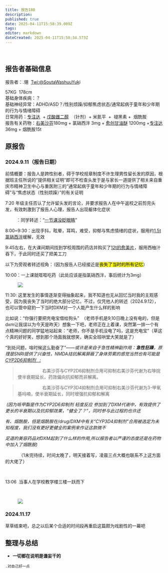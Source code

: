 ```yaml
---
title: 报告180
description: 
published: true
date: 2025-04-11T15:58:39.009Z
tags: 
editor: markdown
dateCreated: 2025-04-11T15:58:34.573Z
---
```


﻿<h2>报告者基础信息</h2>
<p>报告者：.翎 &nbsp;<a href="https://x.com/SoutaWashuuYuki">Twi:@SoutaWashuuYuk</a>i</p>
<p>57KG &nbsp;178cm<br>基础身体疾病：？<br>基础神经异常：ADHD/ASD？/性别烦躁/抑郁焦虑状态/通常起病于童年和少年期的行为与情绪障碍<br>日常用药：<a href="/zh/drug/%E5%93%8C%E7%94%B2%E9%85%AF">专注达</a> &nbsp;+ <a href="/zh/drug/E2">戊酸雌二醇</a> &nbsp;（针剂）+ 米氮平 &nbsp;+ &nbsp;褪黑素 + &nbsp;烟酰胺<br>报告有关药物：<a href="/zh/drug/DXM">右美沙芬</a>180mg + 氯硝西泮 3mg + <a href="/drug/%E6%84%88%E5%88%9B%E7%94%98%E6%B2%B9%E9%86%9A">愈创甘油醚</a> 1200mg +<a href="/zh/drug/%E5%93%8C%E7%94%B2%E9%85%AF">专注达</a> 36mg + 烟酰胺15t</p>
<h2>原报告</h2>
<h3>2024.9.11（报告日期）</h3>
<p>前情概要：报告人是跨性别者，碍于学校规章制度不许生理男性留长发的原因，根据班主任所说的“提供相关证明”即可不检查头发于是与家长一道提供了相关来自重庆市精神卫生中心与重医附三的“通常起病于童年和少年期的行为与情绪障碍”与“焦虑状态（性别烦躁）”的有关证明</p>
<p>7:20 年级主任否认了允许留头发的言论，并要求报告人在中午返校之前剪完头发，有效刺激到了报告人心理，报告人出现躯体化症状</p>
<p>&nbsp; &nbsp; &nbsp; &nbsp; &nbsp;：同学转述：“<u>一节课没眨眼睛</u>”</p>
<p>8:00~9:30：出现手抖，眩晕，耳鸣，难受，抑郁与焦虑情绪的症状，服用约<u>1.5t氯硝西泮</u>缓解，无效</p>
<p>9:45左右，在大课间期间找到学校周围的药店并购买了<u>12t的愈美片</u>，服用西柚汁吞下，于此同时还买了把美工刀</p>
<p>以下为旁观者转述视角：（因为报告人已经接近是<mark class="marker-yellow">丧失了当时的所有记忆</mark>）</p>
<p>10:00：一上课就哐哐吃药（此处应该是指氯硝西泮，事后统计为3mg）</p>
<figure class="image image_resized image-style-align-left" style="width:19.33%;"><img src="/weixin_image_20241029011413.jpg"></figure>
<p>11:30: 这里发生的事情逐渐变得抽象起来，我不知道也无从回忆当时我的主观感受，因为我丧失了当时的绝大部分记忆，不过，仅凭他人的转述（2024.9.12），也可以管中窥豹一下当时DXM对一个人能产生什么样的影响 &nbsp;</p>
<p>比如说：“你强行要把充电宝借给狗头” &nbsp;（老师手机是9,10日晚上没有电的，但是dxm让我误以为今天是昨天）想象一下吧，老师正在上着课，突然第一排一个有点精神问题的同学猛地站起来：“老师，你不是手机没电了吗，这是充电宝”（草这个真的好好笑，想到那个场面我就想笑，确实全班哄堂大笑就是了）</p>
<p>“到处问题，啥时候这么勤奋了”<i>——或许是来自于急性精神副作用：<strong>急性狂躁</strong>，原理是SNRI提供了兴奋性，NMDA拮抗解离屏蔽了身体劳累的感觉当然也有可能是</i><a href="/drug/DXM"><i> CYP2D6抑制剂 &nbsp; :</i></a></p>
<blockquote>
  <p>&nbsp; &nbsp; &nbsp; &nbsp; &nbsp; &nbsp; &nbsp; &nbsp; &nbsp; &nbsp; 右美沙芬与CYP2D6抑制剂合用可抑制右美沙芬代谢为右啡烷使半衰期延长，药效偏向抗抑郁而非解离。</p>
</blockquote>
<blockquote>
  <p><i>&nbsp; &nbsp; &nbsp; &nbsp; &nbsp; &nbsp; &nbsp; &nbsp; &nbsp; &nbsp;&nbsp;</i>右美沙芬与CYP3D4抑制剂合用可抑制右美沙芬代谢为3-甲氧基吗喃，使半衰期延长，同时增强抗抑郁和解离<i>&nbsp;</i></p>
</blockquote>
<p><i>&nbsp;(因为哌甲酯是作为CYP2D6抑制剂 轻度反应 参加到了DXM代谢中，有效提供了更长的半衰期以及抗抑郁效果，“健全了？”，同时参与此过程的也许还</i></p>
<p><i>有、烟酰胺，但是烟酰胺在/drug/DXM中有关“CYP3D4抑制剂”合用被选定为未知程度，我们没有更好更健全的案例来作证这款微不</i></p>
<p><i>足道的美容药品对DXM起到了什么样的作用,所以报告者以严谨的态度还是在药物中加入了烟酰胺)</i></p>
<p>&nbsp; &nbsp; &nbsp; &nbsp; &nbsp; &nbsp;（1未完待续，时间太晚了，明天接着写，凌晨三点大概也联系不上这方面的大佬了）</p>
<p>&nbsp;</p>
<p>13:06 &nbsp;当事人在学校教学楼三楼一跃而下</p>
<p>&nbsp;</p>
<figure class="image image_resized" style="width:19.31%;"><img src="/weixin_image_20241029012158.jpg"></figure>
<h3>2024.11.17</h3>
<p>草草结束吧，总之以后某个合适的时间段再重启这篇颇为戏剧性的一幕吧</p>
<h2>整理与总结</h2>
<ul>
  <li><strong>一切都在说明是谵妄干的</strong></li>
</ul>
<pre><code class="language-plaintext">.对自己好一点</code></pre>
